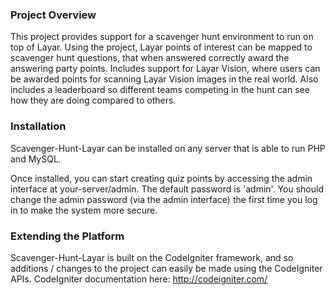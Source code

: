 ### Project Overview

This project provides support for a scavenger hunt environment to run on top of Layar. Using the project, Layar points of interest can be mapped to scavenger hunt questions, that when answered correctly award the answering party points. Includes support for Layar Vision, where users can be awarded points for scanning Layar Vision images in the real world. Also includes a leaderboard so different teams competing in the hunt can see how they are doing compared to others.

### Installation

Scavenger-Hunt-Layar can be installed on any server that is able to run PHP and MySQL.

Once installed, you can start creating quiz points by accessing the admin interface at your-server/admin. 
The default password is 'admin'. You should change the admin password (via the admin interface) the first time you log in to make the system more secure.


### Extending the Platform

Scavenger-Hunt-Layar is built on the CodeIgniter framework, and so additions / changes to the project can easily be made using the CodeIgniter APIs. CodeIgniter documentation here: http://codeigniter.com/